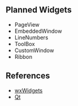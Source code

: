 ## Planned Widgets
- PageView
- EmbeddedWindow
- LineNumbers
- ToolBox
- CustomWindow
- Ribbon

## References
- [wxWidgets](http://docs.wxwidgets.org/3.1/page_screenshots.html)
- [Qt](http://doc.qt.io/qt-5/gallery.html)
